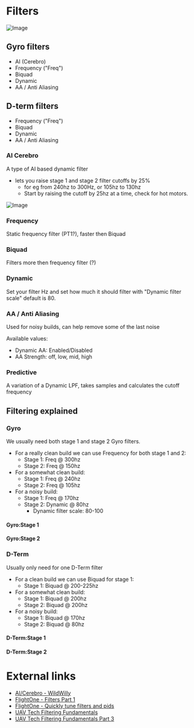 # Filters

![Image](https://github.com/fl1wiki-mrteel/FlightOneWiki/blob/main/IMG/FLX_Filter_001.JPG)

## Gyro filters

- AI (Cerebro)
- Frequency ("Freq")
- Biquad
- Dynamic
- AA / Anti Aliasing 

## D-term filters
- Frequency ("Freq")
- Biquad
- Dynamic
- AA / Anti Aliasing 


### AI Cerebro
A type of AI based dynamic filter
- lets you raise stage 1 and stage 2 filter cutoffs by 25% 
    - for eg from 240hz to 300Hz, or 105hz to 130hz
    - Start by raising the cutoff by 25hz at a time, check for hot motors.

![Image](https://github.com/fl1wiki-mrteel/FlightOneWiki/blob/main/IMG/H7_EnableCerebro.JPG)

### Frequency
Static frequency filter (PT1?), faster then Biquad

### Biquad
Filters more then frequency filter (?)

### Dynamic
Set your filter Hz and set how much it should filter with "Dynamic filter scale"  default is 80.

### AA / Anti Aliasing
Used for noisy builds, can help remove some of the last noise

Available values:
- Dynamic AA: Enabled/Disabled
- AA Strength: off, low, mid, high

### Predictive
A variation of a Dynamic LPF, takes samples and calculates the cutoff frequency


## Filtering explained

### Gyro

We usually need both stage 1 and stage 2 Gyro filters. 

- For a really clean build we can use Frequency for both stage 1 and 2: 
    - Stage 1: Freq @ 300hz
    - Stage 2: Freq @ 150hz
- For a somewhat clean build: 
    - Stage 1: Freq @ 240hz
    - Stage 2: Freq @ 105hz
- For a noisy build: 
    - Stage 1: Freq @ 170hz
    - Stage 2: Dynamic @ 80hz
        - Dynamic filter scale: 80-100

#### Gyro:Stage 1

#### Gyro:Stage 2

### D-Term
Usually only need for one D-Term filter

- For a clean build we can use Biquad for stage 1:
    - Stage 1: Biquad @ 200-225hz
- For a somewhat clean build: 
    - Stage 1: Biquad @ 200hz
    - Stage 2: Biquad @ 200hz
- For a noisy build: 
    - Stage 1: Biquad @ 170hz
    - Stage 2: Biquad @ 80hz    

#### D-Term:Stage 1


#### D-Term:Stage 2


# External links
- [AI/Cerebro - WildWilly](https://youtu.be/tghqr7yJ78I)
- [FlightOne - Filters Part 1](https://www.youtube.com/watch?v=cuwD1KiZQLw)
- [FlightOne - Quickly tune filters and pids](https://www.youtube.com/watch?v=HcopWSx8hYk)
- [UAV Tech Filtering Fundamentals](https://www.youtube.com/watch?v=A09sprstYqI)
- [UAV Tech Filtering Fundamentals Part 3](https://www.youtube.com/watch?v=ULWlDIjha10)